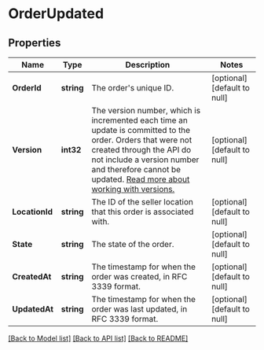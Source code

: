 # OrderUpdated

## Properties
Name | Type | Description | Notes
------------ | ------------- | ------------- | -------------
**OrderId** | **string** | The order&#x27;s unique ID. | [optional] [default to null]
**Version** | **int32** | The version number, which is incremented each time an update is committed to the order. Orders that were not created through the API do not include a version number and therefore cannot be updated.  [Read more about working with versions.](https://developer.squareup.com/docs/orders-api/manage-orders/update-orders) | [optional] [default to null]
**LocationId** | **string** | The ID of the seller location that this order is associated with. | [optional] [default to null]
**State** | **string** | The state of the order. | [optional] [default to null]
**CreatedAt** | **string** | The timestamp for when the order was created, in RFC 3339 format. | [optional] [default to null]
**UpdatedAt** | **string** | The timestamp for when the order was last updated, in RFC 3339 format. | [optional] [default to null]

[[Back to Model list]](../README.md#documentation-for-models) [[Back to API list]](../README.md#documentation-for-api-endpoints) [[Back to README]](../README.md)

